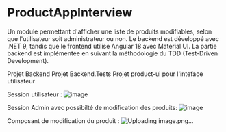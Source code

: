 # ProductAppInterview

Un module permettant d'afficher une liste de produits modifiables, selon que l'utilisateur soit administrateur ou non. Le backend est développé avec .NET 9, tandis que le frontend utilise Angular 18 avec Material UI. La partie backend est implémentée en suivant la méthodologie du TDD (Test-Driven Development).

Projet Backend
Projet Backend.Tests 
Projet product-ui pour l'inteface utilisateur


Session utilisateur : 
![image](https://github.com/user-attachments/assets/f470de86-a273-4e46-a95c-41783d485297)

Session Admin avec possibilté de modification des produits: 
![image](https://github.com/user-attachments/assets/93d6ea4b-bb26-4301-95be-ec45447fe791)

Composant de modification du produit :
![Uploading image.png…]()
